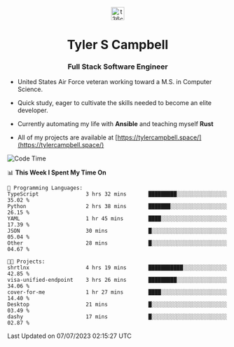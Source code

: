 <p align="center">
<a href="https://www.linkedin.com/in/t36campbell" target="blank"><img align="center" src="https://ik.imagekit.io/t36campbell/Portfolio/linkedin.png.original_m8bbGgPh6.png" alt="t36campbell" height="30" width="30" /></a>
</p>
<h1 align="center">Tyler S Campbell</h1>
<h3 align="center">Full Stack Software Engineer</h3>

* United States Air Force veteran working toward a M.S. in Computer Science.

* Quick study, eager to cultivate the skills needed to become an elite developer.

* Currently automating my life with **Ansible** and teaching myself **Rust**

* All of my projects are available at [https://tylercampbell.space/](https://tylercampbell.space/)

<!--START_SECTION:waka-->
![Code Time](http://img.shields.io/badge/Code%20Time-2%2C606%20hrs%2032%20mins-blue)

📊 **This Week I Spent My Time On** 

```text
💬 Programming Languages: 
TypeScript               3 hrs 32 mins       █████████░░░░░░░░░░░░░░░░   35.02 % 
Python                   2 hrs 38 mins       ███████░░░░░░░░░░░░░░░░░░   26.15 % 
YAML                     1 hr 45 mins        ████░░░░░░░░░░░░░░░░░░░░░   17.39 % 
JSON                     30 mins             █░░░░░░░░░░░░░░░░░░░░░░░░   05.04 % 
Other                    28 mins             █░░░░░░░░░░░░░░░░░░░░░░░░   04.67 % 

🐱‍💻 Projects: 
shrtlnx                  4 hrs 19 mins       ███████████░░░░░░░░░░░░░░   42.85 % 
visa-unified-endpoint    3 hrs 26 mins       █████████░░░░░░░░░░░░░░░░   34.06 % 
cover-for-me             1 hr 27 mins        ████░░░░░░░░░░░░░░░░░░░░░   14.40 % 
Desktop                  21 mins             █░░░░░░░░░░░░░░░░░░░░░░░░   03.49 % 
dashy                    17 mins             █░░░░░░░░░░░░░░░░░░░░░░░░   02.87 % 
```


 Last Updated on 07/07/2023 02:15:27 UTC
<!--END_SECTION:waka-->
